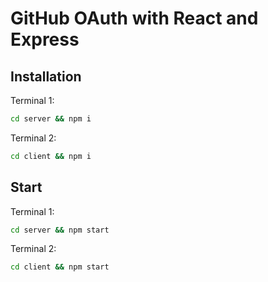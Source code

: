 # GitHub OAuth with React and Express

## Installation

Terminal 1:

```bash
cd server && npm i
```

Terminal 2:

```bash
cd client && npm i
```

## Start

Terminal 1:

```bash
cd server && npm start
```

Terminal 2:

```bash
cd client && npm start
```
